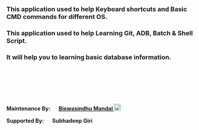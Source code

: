 <!-- # About -->


### This application used to help Keyboard shortcuts and Basic CMD commands for different OS.
### This application used to help Learning Git, ADB, Batch & Shell Script.
### It will help you to learning basic database information.

</br></br>
<!-- <div style="margin:auto;padding:1px;max-width:70px">
    <a href="https://github.com/artbindu" target="_blank"><img align="middle" src="https://artbindu-app.github.io/artbindu/favicon.ico"></a> -->
</div>
</br></br>

**Maintenance By: [<img width="15px" padding="1px" src="https://cdn.simpleicons.org/github/F81F7E"/>](https://github.com/artbindu) [Biswasindhu Mandal <img width="18px" padding="1px" src="./favicon.ico"/>](https://artbindu-app.github.io/artbindu/index.html)** 
&nbsp;&nbsp; 

**Supported By: [<img width="15px" backgroundColor="black" padding="1px" src="https://cdn.simpleicons.org/github/red"/>](https://github.com/SubhadeepGiri) Subhadeep Giri**<br>
